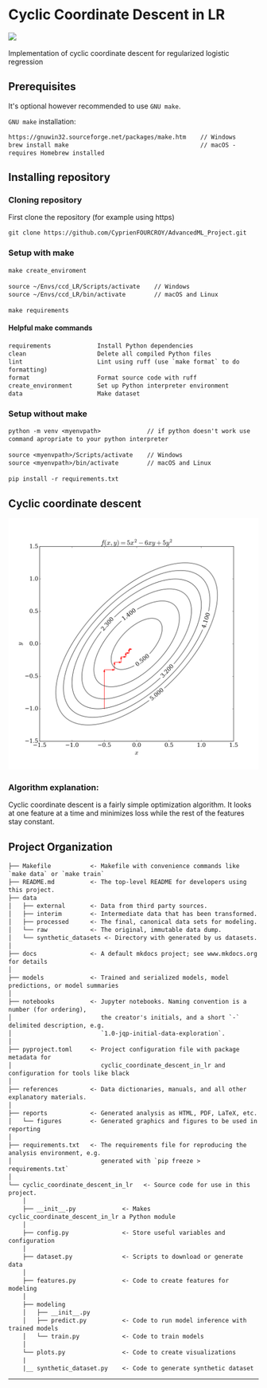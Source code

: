 # Cyclic Coordinate Descent in LR

<a target="_blank" href="https://cookiecutter-data-science.drivendata.org/">
    <img src="https://img.shields.io/badge/CCDS-Project%20template-328F97?logo=cookiecutter" />
</a>

Implementation of cyclic coordinate descent for regularized logistic regression

## Prerequisites
It's optional however recommended to use `GNU make`.


`GNU make` installation:
```
https://gnuwin32.sourceforge.net/packages/make.htm    // Windows
brew install make                                     // macOS - requires Homebrew installed
```

## Installing repository

### Cloning repository

First clone the repository (for example using https)
```
git clone https://github.com/CyprienFOURCROY/AdvancedML_Project.git
```

### Setup with make

```
make create_enviroment

source ~/Envs/ccd_LR/Scripts/activate    // Windows
source ~/Envs/ccd_LR/bin/activate        // macOS and Linux

make requirements
```

#### Helpful make commands 
```
requirements             Install Python dependencies
clean                    Delete all compiled Python files
lint                     Lint using ruff (use `make format` to do formatting)
format                   Format source code with ruff
create_environment       Set up Python interpreter environment
data                     Make dataset
```

### Setup without make

```
python -m venv <myenvpath>             // if python doesn't work use command apropriate to your python interpreter

source <myenvpath>/Scripts/activate    // Windows
source <myenvpath>/bin/activate        // macOS and Linux

pip install -r requirements.txt
```

## Cyclic coordinate descent 

<img src="reports/figures/Coordinate_descent.svg.png" />

### Algorithm explanation:
Cyclic coordinate descent is a fairly simple optimization algorithm. It looks at one feature at a time and minimizes loss while the rest of the features stay constant. 


## Project Organization

```
├── Makefile           <- Makefile with convenience commands like `make data` or `make train`
├── README.md          <- The top-level README for developers using this project.
├── data
│   ├── external       <- Data from third party sources.
│   ├── interim        <- Intermediate data that has been transformed.
│   ├── processed      <- The final, canonical data sets for modeling.
│   └── raw            <- The original, immutable data dump.
│   └── synthetic_datasets <- Directory with generated by us datasets.
│
├── docs               <- A default mkdocs project; see www.mkdocs.org for details
│
├── models             <- Trained and serialized models, model predictions, or model summaries
│
├── notebooks          <- Jupyter notebooks. Naming convention is a number (for ordering),
│                         the creator's initials, and a short `-` delimited description, e.g.
│                         `1.0-jqp-initial-data-exploration`.
│
├── pyproject.toml     <- Project configuration file with package metadata for 
│                         cyclic_coordinate_descent_in_lr and configuration for tools like black
│
├── references         <- Data dictionaries, manuals, and all other explanatory materials.
│
├── reports            <- Generated analysis as HTML, PDF, LaTeX, etc.
│   └── figures        <- Generated graphics and figures to be used in reporting
│
├── requirements.txt   <- The requirements file for reproducing the analysis environment, e.g.
│                         generated with `pip freeze > requirements.txt`
│
└── cyclic_coordinate_descent_in_lr   <- Source code for use in this project.
    │
    ├── __init__.py             <- Makes cyclic_coordinate_descent_in_lr a Python module
    │
    ├── config.py               <- Store useful variables and configuration
    │
    ├── dataset.py              <- Scripts to download or generate data
    │
    ├── features.py             <- Code to create features for modeling
    │
    ├── modeling                
    │   ├── __init__.py 
    │   ├── predict.py          <- Code to run model inference with trained models          
    │   └── train.py            <- Code to train models
    │
    └── plots.py                <- Code to create visualizations
    |
    |__ synthetic_dataset.py    <- Code to generate synthetic dataset
```

--------


